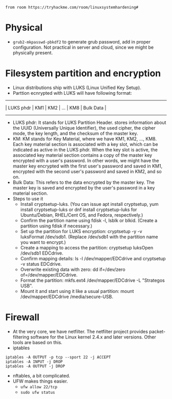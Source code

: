 `from room https://tryhackme.com/room/linuxsystemhardening#`
# Physical
- `grub2-mkpasswd-pbkdf2` to generate grub password, add in proper configuration. Not practical in server and cloud, since we might be physically present.

# Filesystem partition and encryption
- Linux distributions ship with LUKS (Linux Unified Key Setup).
- Parttion ecnrypted with LUKS will have following format:
________________________________________________
| LUKS phdr | KM1 | KM2 | ... | KM8 | Bulk Data |
________________________________________________
- LUKS phdr: It stands for LUKS Partition Header. stores information about the UUID (Universally Unique Identifier), the used cipher, the cipher mode, the key length, and the checksum of the master key.
- KM: KM stands for Key Material, where we have KM1, KM2, …, KM8. Each key material section is associated with a key slot, which can be indicated as active in the LUKS phdr. When the key slot is active, the associated key material section contains a copy of the master key encrypted with a user's password. In other words, we might have the master key encrypted with the first user's password and saved in KM1, encrypted with the second user's password and saved in KM2, and so on.
- Bulk Data: This refers to the data encrypted by the master key. The master key is saved and encrypted by the user's password in a key material section.
- Steps to use it
  - Install cryptsetup-luks. (You can issue apt install cryptsetup, yum install cryptsetup-luks or dnf install cryptsetup-luks for Ubuntu/Debian, RHEL/Cent OS, and Fedora, respectively.)
  - Confirm the partition name using fdisk -l, lsblk or blkid. (Create a partition using fdisk if necessary.)
  - Set up the partition for LUKS encryption: cryptsetup -y -v luksFormat /dev/sdb1. (Replace /dev/sdb1 with the partition name you want to encrypt.)
  - Create a mapping to access the partition: cryptsetup luksOpen /dev/sdb1 EDCdrive.
  - Confirm mapping details: ls -l /dev/mapper/EDCdrive and cryptsetup -v status EDCdrive.
  - Overwrite existing data with zero: dd if=/dev/zero of=/dev/mapper/EDCdrive.
  - Format the partition: mkfs.ext4 /dev/mapper/EDCdrive -L "Strategos USB".
  - Mount it and start using it like a usual partition: mount /dev/mapper/EDCdrive /media/secure-USB.

# Firewall
- At the very core, we have netfilter. The netfilter project provides packet-filtering software for the Linux kernel 2.4.x and later versions. Other tools are based on this.
- iptables
```
iptables -A OUTPUT -p tcp --sport 22 -j ACCEPT
iptables -A INPUT -j DROP
iptables -A OUTPUT -j DROP
```
- nftables, a bit complicated.
- UFW makes things easier.
  - `ufw allow 22/tcp`
  - `sudo ufw status`
